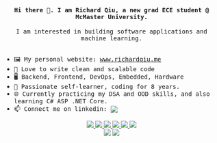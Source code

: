 
 <div align="center" >
<h4><samp>Hi there 👋. I am Richard Qiu, a new grad ECE student @ McMaster University. </samp> </h4> 
<samp>I am interested in building software applications and machine learning. </samp>  <br/> <br/>
</div>

* <samp>🖼️ My personal website: <a href="https://www.richardqiu.me"/>www.richardqiu.me</a></samp>
* <samp>🦋 Love to write clean and scalable code</samp>
* <samp>🖥️ Backend, Frontend, DevOps, Embedded, Hardware</samp>
* <samp>📖 Passionate self-learner, coding for 8 years.</samp>
* <samp>🌐 Currently practicing my DSA and OOD skills, and also learning C# ASP .NET Core.</samp>  
* <samp>📫 Connect me on linkedin: <a href="https://www.linkedin.com/in/rruiqiu/">
    <img align="center" src="https://img.shields.io/badge/LinkedIn-Profile-informational?style=social&logo=linkedin&logoColor=blue&label=/in/rui-qiu"/></samp>



<div align="center">
  <img src="https://img.shields.io/badge/Python3-3776AB?style=flat-square&logo=python&logoColor=white" />
  <img src="https://img.shields.io/badge/C++-00599C?style=flat-square&logo=c%2B%2B&logoColor=white" />
  <img src="https://img.shields.io/badge/C-A8B9CC?style=flat-square&logo=c&logoColor=black" />
  <img src="https://img.shields.io/badge/React-61DAFB?style=flat-square&logo=react&logoColor=black" />
  <img src="https://img.shields.io/badge/C%23-239120?style=flat-square&logo=c-sharp&logoColor=white" />
  <img src="https://img.shields.io/badge/.NET-512BD4?style=flat-square&logo=dotnet&logoColor=white" />
</div>

<div align="center" >
  <a>
<img src="https://github-readme-stats-nine-sigma-89.vercel.app/api?username=rruiqiu&theme=tokyonight&hide=contribs,issues" />
  </a>
  <a>
<img src="https://github-readme-stats-nine-sigma-89.vercel.app/api/top-langs/?username=rruiqiu&theme=tokyonight&layout=compact&exclude_repo=FreeRTOS&hide=Makefile,Cmake"/> 
  </a>
</div>




